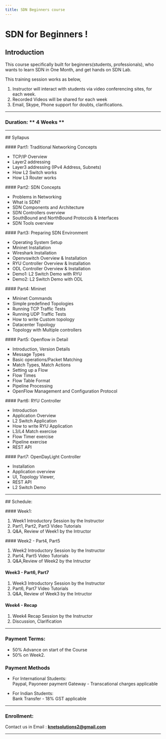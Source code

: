 ```yaml
---
title: SDN Beginners course
---
```


# SDN for Beginners !

## Introduction

This course specifically built for beginners(students, professionals), who wants to learn SDN in One Month, and get hands on SDN Lab.   

This training session works as below,

1. Instructor will interact with students via video conferencing sites, for each week. 
2. Recorded Videos will be shared for each week
3. Email, Skype, Phone support for doubts, clarifications.

---

### Duration:  ** 4 Weeks **

---

## Syllapus

#### Part1: Traditional Networking Concepts

* TCP/IP Overview
* Layer2 addressing
* Layer3 addressing (IPv4 Address, Subnets)
* How L2 Switch works
* How L3 Router works

#### Part2: SDN Concepts

* Problems in Networking
* What is SDN?
* SDN Components and Architecture 
* SDN Controllers overview
* SouthBound and NorthBound Protocols & Interfaces
* SDN Tools overview

#### Part3: Preparing SDN Environment

* Operating System Setup
* Mininet Installation
* Wireshark Installation
* Openvswitch Overview & Installation
* RYU Controller Overview & Installation
* ODL Controller Overview & Installation
* Demo1: L2 Switch Demo with RYU
* Demo2: L2 Switch Demo with ODL

#### Part4: Mininet
* Mininet Commands
* Simple predefined Topologies
* Running TCP Traffic Tests
* Running UDP Traffic Tests
* How to write Custom topology
* Datacenter Topology
* Topology with Multiple controllers

#### Part5: Openflow in Detail
* Introduction, Version Details
* Message Types
* Basic operations/Packet Matching
* Match Types, Match Actions
* Setting up a Flow
* Flow Times
* Flow Table Format
* Pipeline Processing
* OpenFlow Management and Configuration Protocol 

#### Part6: RYU Controller
* Introduction
* Application Overview
* L2 Switch Application
* How to write RYU Application
* L3/L4 Match exercise 
* Flow Timer exercise
* Pipeline exercise
* REST API

#### Part7: OpenDayLight Controller
* Installation
* Application overview
* UI, Topology Viewer, 
* REST API
* L2 Switch Demo

---

## Schedule:

#### Week1:
1. Week1 Introductory Session by the Instructor
2. Part1, Part2, Part3 Video Tutorials 
3. Q&A, Review of Week1 by the Intructor

#### Week2 - Part4, Part5
1. Week2 Introductory Session by the Instructor
2. Part4, Part5 Video Tutorials
3. Q&A,Review of Week2 by the Intructor

#### Week3 - Part6, Part7
1. Week3 Introductory Session by the Instructor
2. Part6, Part7 Video Tutorials
3. Q&A, Review of Week3 by the Intructor

#### Week4 - Recap
1. Week4 Recap Session by the Instructor
2. Discussion, Clarification


---

### Payment Terms:  

* 50% Advance on start of the Course
* 50% on Week2.

###  Payment Methods 
* For International Students:  
   Paypal, Payoneer payment Gateway - Transcational charges applicable

* For Indian Students:  
   Bank Transfer - 18% GST applicable


---

### Enrollment:  

Contact us in Email : **knetsolutions2@gmail.com**

---
